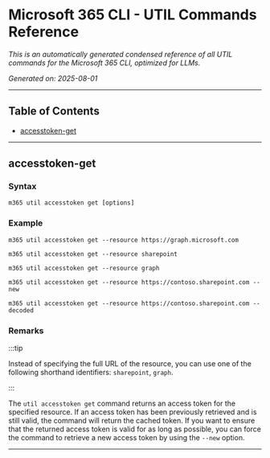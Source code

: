 <!-- DISCLAIMER: All secrets, passwords, and sensitive values in this document are examples only and not real credentials. -->
# Microsoft 365 CLI - UTIL Commands Reference

*This is an automatically generated condensed reference of all UTIL commands for the Microsoft 365 CLI, optimized for LLMs.*

*Generated on: 2025-08-01*

---

## Table of Contents

- [accesstoken-get](#accesstoken-get)

---

## accesstoken-get

### Syntax
```
m365 util accesstoken get [options]
```

### Example
```
m365 util accesstoken get --resource https://graph.microsoft.com

m365 util accesstoken get --resource sharepoint

m365 util accesstoken get --resource graph

m365 util accesstoken get --resource https://contoso.sharepoint.com --new

m365 util accesstoken get --resource https://contoso.sharepoint.com --decoded

```

### Remarks
:::tip

Instead of specifying the full URL of the resource, you can use one of the following shorthand identifiers: `sharepoint`, `graph`.

:::

The `util accesstoken get` command returns an access token for the specified resource. If an access token has been previously retrieved and is still valid, the command will return the cached token. If you want to ensure that the returned access token is valid for as long as possible, you can force the command to retrieve a new access token by using the `--new` option.



---

